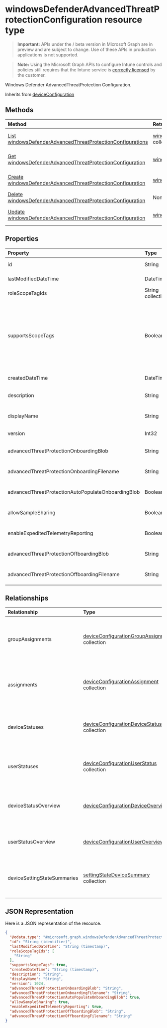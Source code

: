 ﻿# windowsDefenderAdvancedThreatProtectionConfiguration resource type

> **Important:** APIs under the / beta version in Microsoft Graph are in preview and are subject to change. Use of these APIs in production applications is not supported.

> **Note:** Using the Microsoft Graph APIs to configure Intune controls and policies still requires that the Intune service is [correctly licensed](https://go.microsoft.com/fwlink/?linkid=839381) by the customer.

Windows Defender AdvancedThreatProtection Configuration.

Inherits from [deviceConfiguration](../resources/intune_deviceconfig_deviceconfiguration.md)

## Methods
|Method|Return Type|Description|
|:---|:---|:---|
|[List windowsDefenderAdvancedThreatProtectionConfigurations](../api/intune_deviceconfig_windowsdefenderadvancedthreatprotectionconfiguration_list.md)|[windowsDefenderAdvancedThreatProtectionConfiguration](../resources/intune_deviceconfig_windowsdefenderadvancedthreatprotectionconfiguration.md) collection|List properties and relationships of the [windowsDefenderAdvancedThreatProtectionConfiguration](../resources/intune_deviceconfig_windowsdefenderadvancedthreatprotectionconfiguration.md) objects.|
|[Get windowsDefenderAdvancedThreatProtectionConfiguration](../api/intune_deviceconfig_windowsdefenderadvancedthreatprotectionconfiguration_get.md)|[windowsDefenderAdvancedThreatProtectionConfiguration](../resources/intune_deviceconfig_windowsdefenderadvancedthreatprotectionconfiguration.md)|Read properties and relationships of the [windowsDefenderAdvancedThreatProtectionConfiguration](../resources/intune_deviceconfig_windowsdefenderadvancedthreatprotectionconfiguration.md) object.|
|[Create windowsDefenderAdvancedThreatProtectionConfiguration](../api/intune_deviceconfig_windowsdefenderadvancedthreatprotectionconfiguration_create.md)|[windowsDefenderAdvancedThreatProtectionConfiguration](../resources/intune_deviceconfig_windowsdefenderadvancedthreatprotectionconfiguration.md)|Create a new [windowsDefenderAdvancedThreatProtectionConfiguration](../resources/intune_deviceconfig_windowsdefenderadvancedthreatprotectionconfiguration.md) object.|
|[Delete windowsDefenderAdvancedThreatProtectionConfiguration](../api/intune_deviceconfig_windowsdefenderadvancedthreatprotectionconfiguration_delete.md)|None|Deletes a [windowsDefenderAdvancedThreatProtectionConfiguration](../resources/intune_deviceconfig_windowsdefenderadvancedthreatprotectionconfiguration.md).|
|[Update windowsDefenderAdvancedThreatProtectionConfiguration](../api/intune_deviceconfig_windowsdefenderadvancedthreatprotectionconfiguration_update.md)|[windowsDefenderAdvancedThreatProtectionConfiguration](../resources/intune_deviceconfig_windowsdefenderadvancedthreatprotectionconfiguration.md)|Update the properties of a [windowsDefenderAdvancedThreatProtectionConfiguration](../resources/intune_deviceconfig_windowsdefenderadvancedthreatprotectionconfiguration.md) object.|

## Properties
|Property|Type|Description|
|:---|:---|:---|
|id|String|Key of the entity. Inherited from [deviceConfiguration](../resources/intune_deviceconfig_deviceconfiguration.md)|
|lastModifiedDateTime|DateTimeOffset|DateTime the object was last modified. Inherited from [deviceConfiguration](../resources/intune_deviceconfig_deviceconfiguration.md)|
|roleScopeTagIds|String collection|List of Scope Tags for this Entity instance. Inherited from [deviceConfiguration](../resources/intune_deviceconfig_deviceconfiguration.md)|
|supportsScopeTags|Boolean|Indicates whether or not the underlying Device Configuration supports the assignment of scope tags. Assigning to the ScopeTags property is not allowed when this value is false and entities will not be visible to scoped users. This occurs for Legacy policies created in Silverlight and can be resolved by deleting and recreating the policy in the Azure Portal. This property is read-only. Inherited from [deviceConfiguration](../resources/intune_deviceconfig_deviceconfiguration.md)|
|createdDateTime|DateTimeOffset|DateTime the object was created. Inherited from [deviceConfiguration](../resources/intune_deviceconfig_deviceconfiguration.md)|
|description|String|Admin provided description of the Device Configuration. Inherited from [deviceConfiguration](../resources/intune_deviceconfig_deviceconfiguration.md)|
|displayName|String|Admin provided name of the device configuration. Inherited from [deviceConfiguration](../resources/intune_deviceconfig_deviceconfiguration.md)|
|version|Int32|Version of the device configuration. Inherited from [deviceConfiguration](../resources/intune_deviceconfig_deviceconfiguration.md)|
|advancedThreatProtectionOnboardingBlob|String|Windows Defender AdvancedThreatProtection Onboarding Blob.|
|advancedThreatProtectionOnboardingFilename|String|Name of the file from which AdvancedThreatProtectionOnboardingBlob was obtained.|
|advancedThreatProtectionAutoPopulateOnboardingBlob|Boolean|Auto populate onboarding blob programmatically from Advanced Threat protection service|
|allowSampleSharing|Boolean|Windows Defender AdvancedThreatProtection "Allow Sample Sharing" Rule|
|enableExpeditedTelemetryReporting|Boolean|Expedite Windows Defender Advanced Threat Protection telemetry reporting frequency.|
|advancedThreatProtectionOffboardingBlob|String|Windows Defender AdvancedThreatProtection Offboarding Blob.|
|advancedThreatProtectionOffboardingFilename|String|Name of the file from which AdvancedThreatProtectionOffboardingBlob was obtained.|

## Relationships
|Relationship|Type|Description|
|:---|:---|:---|
|groupAssignments|[deviceConfigurationGroupAssignment](../resources/intune_deviceconfig_deviceconfigurationgroupassignment.md) collection|The list of group assignments for the device configuration profile. Inherited from [deviceConfiguration](../resources/intune_deviceconfig_deviceconfiguration.md)|
|assignments|[deviceConfigurationAssignment](../resources/intune_deviceconfig_deviceconfigurationassignment.md) collection|The list of assignments for the device configuration profile. Inherited from [deviceConfiguration](../resources/intune_deviceconfig_deviceconfiguration.md)|
|deviceStatuses|[deviceConfigurationDeviceStatus](../resources/intune_deviceconfig_deviceconfigurationdevicestatus.md) collection|Device configuration installation status by device. Inherited from [deviceConfiguration](../resources/intune_deviceconfig_deviceconfiguration.md)|
|userStatuses|[deviceConfigurationUserStatus](../resources/intune_deviceconfig_deviceconfigurationuserstatus.md) collection|Device configuration installation status by user. Inherited from [deviceConfiguration](../resources/intune_deviceconfig_deviceconfiguration.md)|
|deviceStatusOverview|[deviceConfigurationDeviceOverview](../resources/intune_deviceconfig_deviceconfigurationdeviceoverview.md)|Device Configuration devices status overview Inherited from [deviceConfiguration](../resources/intune_deviceconfig_deviceconfiguration.md)|
|userStatusOverview|[deviceConfigurationUserOverview](../resources/intune_deviceconfig_deviceconfigurationuseroverview.md)|Device Configuration users status overview Inherited from [deviceConfiguration](../resources/intune_deviceconfig_deviceconfiguration.md)|
|deviceSettingStateSummaries|[settingStateDeviceSummary](../resources/intune_deviceconfig_settingstatedevicesummary.md) collection|Device Configuration Setting State Device Summary Inherited from [deviceConfiguration](../resources/intune_deviceconfig_deviceconfiguration.md)|

## JSON Representation
Here is a JSON representation of the resource.
<!-- {
  "blockType": "resource",
  "keyProperty": "id",
  "@odata.type": "microsoft.graph.windowsDefenderAdvancedThreatProtectionConfiguration"
}
-->
``` json
{
  "@odata.type": "#microsoft.graph.windowsDefenderAdvancedThreatProtectionConfiguration",
  "id": "String (identifier)",
  "lastModifiedDateTime": "String (timestamp)",
  "roleScopeTagIds": [
    "String"
  ],
  "supportsScopeTags": true,
  "createdDateTime": "String (timestamp)",
  "description": "String",
  "displayName": "String",
  "version": 1024,
  "advancedThreatProtectionOnboardingBlob": "String",
  "advancedThreatProtectionOnboardingFilename": "String",
  "advancedThreatProtectionAutoPopulateOnboardingBlob": true,
  "allowSampleSharing": true,
  "enableExpeditedTelemetryReporting": true,
  "advancedThreatProtectionOffboardingBlob": "String",
  "advancedThreatProtectionOffboardingFilename": "String"
}
```



